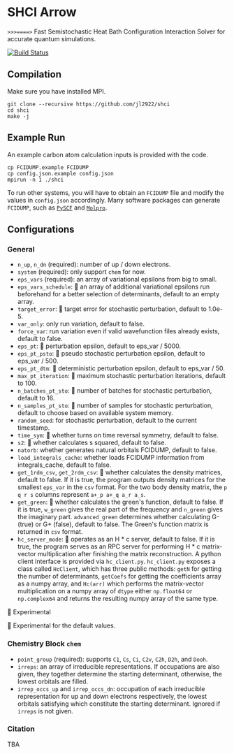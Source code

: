 # SHCI Arrow  

` >>>====> ` Fast Semistochastic Heat Bath Configuration Interaction Solver for accurate quantum simulations.

[![Build Status](https://travis-ci.com/QMC-Cornell/shci.svg?token=Gy8pVWtUBHq57qdtpAKN&branch=master)](https://travis-ci.com/QMC-Cornell/shci) 

## Compilation
Make sure you have installed MPI.
```
git clone --recursive https://github.com/jl2922/shci
cd shci
make -j
```

## Example Run
An example carbon atom calculation inputs is provided with the code.
```
cp FCIDUMP.example FCIDUMP
cp config.json.example config.json
mpirun -n 1 ./shci
```
To run other systems, you will have to obtain an `FCIDUMP` file and modify the values in `config.json` accordingly.
Many software packages can generate `FCIDUMP`, such as [`PySCF`](https://github.com/sunqm/pyscf) and [`Molpro`](https://www.molpro.net/).

## Configurations
### General
* `n_up`, `n_dn` (required): number of up / down electrons.
* `system` (required): only support `chem` for now.
* `eps_vars` (required): an array of variational epsilons from big to small.
* `eps_vars_schedule`: :palm_tree: an array of additional variational epsilons run beforehand for a better selection of determinants, default to an empty array.
* `target_error`: :palm_tree: target error for stochastic perturbation, default to 1.0e-5.
* `var_only`: only run variation, default to false.
* `force_var`: run variation even if valid wavefunction files already exists, default to false.
* `eps_pt`: :palm_tree: perturbation epsilon, default to eps_var / 5000.
* `eps_pt_psto`: :palm_tree: pseudo stochastic perturbation epsilon, default to eps_var / 500.
* `eps_pt_dtm`: :palm_tree: deterministic perturbation epsilon, default to eps_var / 50.
* `max_pt_iteration`: :palm_tree: maximum stochastic perturbation iterations, default to 100.
* `n_batches_pt_sto`: :palm_tree: number of batches for stochastic perturbation, default to 16.
* `n_samples_pt_sto`: :palm_tree: number of samples for stochastic perturbation, default to choose based on available system memory.
* `random_seed`: for stochastic perturbation, default to the current timestamp.
* `time_sym`: :palm_tree: whether turns on time reversal symmetry, default to false.
* `s2`: :palm_tree: whether calculates s squared, default to false.
* `natorb`: whether generates natural orbitals FCIDUMP, default to false.
* `load_integrals_cache`: whether loads FCIDUMP information from integrals_cache, default to false.
* `get_1rdm_csv`, `get_2rdm_csv`: :seedling: whether calculates the density matrices, default to false. If it is true, the program outputs density matrices for the smallest `eps_var` in the `csv` format. For the two body density matrix, the `p q r s` columns represent `a+_p a+_q a_r a_s`.
* `get_green`: :seedling: whether calculates the green's function, default to false. If it is true, `w_green` gives the real part of the frequency and `n_green` gives the imaginary part. `advanced_green` determines whether calculating G- (true) or G+ (false), default to false. The Green's function matrix is returned in `csv` format.
* `hc_server_mode`: :seedling: operates as an H * c server, default to false. If it is true, the program serves as an RPC server for performing H * c matrix-vector multiplication after finishing the matrix reconstruction. A python client interface is provided via `hc_client.py`. `hc_client.py` exposes a class called `HcClient`, which has three public methods: `getN` for getting the number of determinants, `getCoefs` for getting the coefficients array as a numpy array, and `Hc(arr)` which performs the matrix-vector multiplication on a numpy array of `dtype` either `np.float64` or `np.complex64` and returns the resulting numpy array of the same type. 

:seedling: Experimental

:palm_tree: Experimental for the default values.

### Chemistry Block `chem`
* `point_group` (required): supports `C1`, `Cs`, `Ci`, `C2v`, `C2h`, `D2h`, and `Dooh`.
* `irreps`: an array of irreducible representations. If occupations are also given, they together determine the starting determinant, otherwise, the lowest orbitals are filled.
* `irrep_occs_up` and `irrep_occs_dn`: occupation of each irreducible representation for up and down electrons respectively, the lowest orbitals satisfying which constitute the starting determinant. Ignored if `irreps` is not given.



### Citation
TBA
